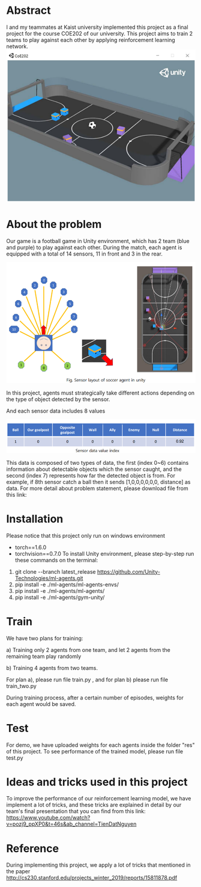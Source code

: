 # Abstract
I and my teammates at Kaist university implemented this project as a final project for the course COE202 of our university. 
This project aims to train 2 teams to play against each other by applying reinforcement learning network. 
![](assets/game_screen.png)

# About the problem
Our game is a football game in Unity environment, which has 2 team (blue and purple) to play against each other. 
During the match, each agent is equipped with a total of 14 sensors, 11 in front and 3 in the rear. 

![](assets/sensor.png)

In this project, agents must strategically take different actions depending on the type of object detected by the sensor.

And each sensor data includes 8 values 

![](assets/sensor_array.png)

This data is composed of two types of data, the first (index 0~6) contains information about
detectable objects which the sensor caught, and the second (index 7) represents how far the
detected object is from. 
For example, if 8th sensor catch a ball then it sends [1,0,0,0,0,0,0, distance] as data.
For more detail about problem statement, please download file from this link: 

# Installation
Please notice that this project only run on windows environment
- torch==1.6.0
- torchvision==0.7.0
To install Unity environment, please step-by-step run these commands on the terminal:
1. git clone --branch latest_release https://github.com/Unity-Technologies/ml-agents.git
2. pip install -e ./ml-agents/ml-agents-envs/
3. pip install -e ./ml-agents/ml-agents/
4. pip install -e ./ml-agents/gym-unity/

# Train 
We have two plans for training: 

a) Training only 2 agents from one team, and let 2 agents from the remaining team play randomly

b) Training 4 agents from two teams. 

For plan a), please run file train.py , and for plan b) please run file train_two.py 

During training process, after a certain number of episodes, weights for each agent would be saved. 

# Test
For demo, we have uploaded weights for each agents inside the folder "res" of this project. To see performance of the trained model,
please run file test.py 

# Ideas and tricks used in this project
To improve the performance of our reinforcement learning model, we have implement a lot of tricks, and these tricks
are explained in detail by our team's final presentation that you can find from this link: 
https://www.youtube.com/watch?v=pozj9_ppXP0&t=46s&ab_channel=TienDatNguyen

# Reference
During implementing this project, we apply a lot of tricks that mentioned in the paper http://cs230.stanford.edu/projects_winter_2019/reports/15811878.pdf



